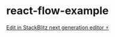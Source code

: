 # react-flow-example

[Edit in StackBlitz next generation editor ⚡️](https://stackblitz.com/~/github.com/MagnumGoYB/react-flow-example)